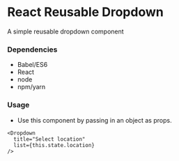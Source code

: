 # React Reusable Dropdown

A simple reusable dropdown component

### Dependencies

* Babel/ES6
* React
* node
* npm/yarn

### Usage

* Use this component by passing in an object as props.
```
<Dropdown
  title="Select location"
  list={this.state.location}
/>

```
